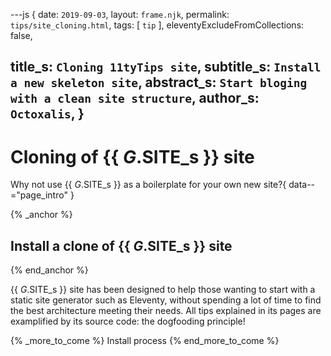 ---js
{
  date:      `2019-09-03`,
  layout:    `frame.njk`,
  permalink: `tips/site_cloning.html`,
  tags:      [ `tip` ],
  eleventyExcludeFromCollections: false,

  title_s:     `Cloning 11tyTips site`,
  subtitle_s:  `Install a new skeleton site`,
  abstract_s:  `Start bloging with a clean site structure`,
  author_s:    `Octoxalis`,
}
---
[comment]: # (======== Post ========)
# Cloning of {{ _G_.SITE_s }} site

Why not use {{ _G_.SITE_s }} as a boilerplate for your own new site?{ data--="page_intro" }

{% _anchor %}
## Install a clone of {{ _G_.SITE_s }} site
{% end_anchor %}


{{ _G_.SITE_s }} site has been designed to help those wanting to start with a static site generator such as Eleventy, without spending a lot of time to find the best architecture meeting their needs. All tips explained in its pages are examplified by its source code: the dogfooding principle!

{% _more_to_come %}
Install process
{% end_more_to_come %}


[comment]: # (======== Links ========)

